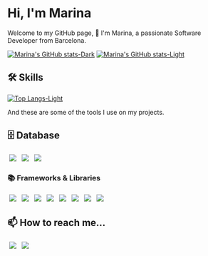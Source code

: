 
# Hi, I'm Marina   

Welcome to my GitHub page, 👋 I'm Marina, a passionate Software Developer from Barcelona.

[![Marina's GitHub stats-Dark](https://github-readme-stats.vercel.app/api?username=msanchezelv&custom_title=Here%20are%20my%20stats%3A&hide_rank=true&border_radius=15&show_icons=true&theme=radical#gh-dark-mode-only)](https://github.com/anuraghazra/github-readme-stats#gh-dark-mode-only)
[![Marina's GitHub stats-Light](https://github-readme-stats.vercel.app/api?username=msanchezelv&custom_title=Here%20are%20my%20stats%3A&hide_rank=true&border_radius=15&show_icons=true&theme=ambient_gradient#gh-light-mode-only)](https://github.com/anuraghazra/github-readme-stats#gh-light-mode-only)
## 🛠 Skills
[![Top Langs-Light](https://github-readme-stats.vercel.app/api/top-langs/?username=msanchezelv&custom_title=These%20are%20my%20most%20used%20languages%3A&hide=ShaderLab,HLSL,Batchfile&border_radius=15&layout=donut&theme=ambient_gradient#light-mode-only)](https://github.com/anuraghazra/github-readme-stats)

And these are some of the tools I use on my projects.
## 🗄️ Database

<span style="display:inline-block; margin: 4px;">
  <a href="https://www.mysql.com/" target="_blank">
    <img src="https://img.shields.io/badge/MySQL-005C84?style=for-the-badge&logo=mysql&logoColor=white" style="transition: transform 0.2s;" onmouseover="this.style.transform='scale(1.1)'" onmouseout="this.style.transform='scale(1)'" />
  </a>
</span>

<span style="display:inline-block; margin: 4px;">
  <a href="https://www.sqlite.org/" target="_blank">
    <img src="https://img.shields.io/badge/Sqlite-003B57?style=for-the-badge&logo=sqlite&logoColor=white" style="transition: transform 0.2s;" onmouseover="this.style.transform='scale(1.1)'" onmouseout="this.style.transform='scale(1)'" />
  </a>
</span>

<span style="display:inline-block; margin: 4px;">
  <a href="https://www.oracle.com/es/" target="_blank">
    <img src="https://img.shields.io/badge/Oracle-F80000?style=for-the-badge&logo=Oracle&logoColor=white" style="transition: transform 0.2s;" onmouseover="this.style.transform='scale(1.1)'" onmouseout="this.style.transform='scale(1)'" />
  </a>
</span>

### 📚 Frameworks & Libraries

<span style="display:inline-block; margin: 4px;">
  <a href="https://dotnet.microsoft.com/es-es/" target="_blank">
    <img src="https://img.shields.io/badge/.NET-512BD4?style=for-the-badge&logo=dotnet&logoColor=white" style="transition: transform 0.2s;" onmouseover="this.style.transform='scale(1.1)'" onmouseout="this.style.transform='scale(1)'" />
  </a>
</span>

<span style="display:inline-block; margin: 4px;">
  <a href="https://angular.dev/" target="_blank">
    <img src="https://img.shields.io/badge/Angular-DD0031?style=for-the-badge&logo=angular&logoColor=white" style="transition: transform 0.2s;" onmouseover="this.style.transform='scale(1.1)'" onmouseout="this.style.transform='scale(1)'" />
  </a>
</span>

<span style="display:inline-block; margin: 4px;">
  <a href="https://www.docker.com/" target="_blank">
    <img src="https://img.shields.io/badge/Docker-2CA5E0?style=for-the-badge&logo=docker&logoColor=white" style="transition: transform 0.2s;" onmouseover="this.style.transform='scale(1.1)'" onmouseout="this.style.transform='scale(1)'" />
  </a>
</span>

<span style="display:inline-block; margin: 4px;">
  <a href="https://gradle.org/" target="_blank">
    <img src="https://img.shields.io/badge/gradle-02303A?style=for-the-badge&logo=gradle&logoColor=white" style="transition: transform 0.2s;" onmouseover="this.style.transform='scale(1.1)'" onmouseout="this.style.transform='scale(1)'" />
  </a>
</span>

<span style="display:inline-block; margin: 4px;">
  <a href="https://www.markdownguide.org/" target="_blank">
    <img src="https://img.shields.io/badge/Markdown-000000?style=for-the-badge&logo=markdown&logoColor=white" style="transition: transform 0.2s;" onmouseover="this.style.transform='scale(1.1)'" onmouseout="this.style.transform='scale(1)'" />
  </a>
</span>

<span style="display:inline-block; margin: 4px;">
  <a href="https://www.postman.com/" target="_blank">
    <img src="https://img.shields.io/badge/Postman-FF6C37?style=for-the-badge&logo=Postman&logoColor=white" style="transition: transform 0.2s;" onmouseover="this.style.transform='scale(1.1)'" onmouseout="this.style.transform='scale(1)'" />
  </a>
</span>

<span style="display:inline-block; margin: 4px;">
  <a href="https://es.react.dev/" target="_blank">
    <img src="https://img.shields.io/badge/React-20232A?style=for-the-badge&logo=react&logoColor=61DAFB" style="transition: transform 0.2s;" onmouseover="this.style.transform='scale(1.1)'" onmouseout="this.style.transform='scale(1)'" />
  </a>
</span>

<span style="display:inline-block; margin: 4px;">
  <a href="https://spring.io/projects/spring-boot" target="_blank">
    <img src="https://img.shields.io/badge/Spring_Boot-6DB33F?style=for-the-badge&logo=spring-boot&logoColor=white" style="transition: transform 0.2s;" onmouseover="this.style.transform='scale(1.1)'" onmouseout="this.style.transform='scale(1)'" />
  </a>
</span>

## 📫 How to reach me...

<span style="display:inline-block; margin: 4px;">
  <a href="mailto:marina.sael31@gmail.com">
    <img src="https://img.shields.io/badge/Gmail-D14836?style=for-the-badge&logo=gmail&logoColor=white" style="transition: transform 0.2s;" onmouseover="this.style.transform='scale(1.1)'" onmouseout="this.style.transform='scale(1)'" />
  </a>
</span>

<span style="display:inline-block; margin: 4px;">
  <a href="https://www.linkedin.com/in/marina-sanchezbcn1/" target="_blank">
    <img src="https://img.shields.io/badge/linkedin-0A66C2?style=for-the-badge&logo=linkedin&logoColor=white" style="transition: transform 0.2s;" onmouseover="this.style.transform='scale(1.1)'" onmouseout="this.style.transform='scale(1)'" />
  </a>
</span>
